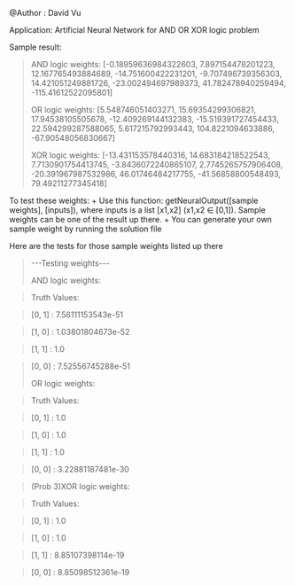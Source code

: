 @Author : David Vu

Application: Artificial Neural Network for AND OR XOR logic problem

Sample result:
> AND logic weights:  [-0.18959636984322603, 7.897154478201223, 12.167765493884689,
> -14.751600422231201, -9.707496739356303, 14.421051249881726, -23.002494697989373,
> 41.782478940259494, -115.41612522095801]
> 
> OR logic weights:  [5.548746051403271, 15.69354299306821, 17.94538105505678,
> -12.409269144132383, -15.519391727454433, 22.594299287588065, 5.617215792993443,
> 104.8221094633886, -67.90548056830667]
> 
> XOR logic weights:  [-13.431153578440316, 14.683184218522543, 7.7130901754413745, 
> -3.8436072240865107, 2.7745265757906408, -20.391967987532986, 46.01746484217755, 
> -41.56858800548493, 79.49211277345418]

To test these weights:
	+ Use this function: getNeuralOutput([sample weights], [inputs]), where inputs is a list [x1,x2] (x1,x2 ∈ [0,1]). Sample weights can be one of the result up there.
	+ You can generate your own sample weight by running the solution file


Here are the tests for those sample weights listed up there

> ---Testing weights---
>
> AND logic weights: 

> Truth Values:

> [0, 1] : 7.56111153543e-51

> [1, 0] : 1.03801804673e-52

> [1, 1] : 1.0

> [0, 0] : 7.52556745288e-51
>
> 
> OR logic weights: 

> Truth Values:

> [0, 1] : 1.0

> [1, 0] : 1.0

> [1, 1] : 1.0

> [0, 0] : 3.22881187481e-30
>
> 

> (Prob 3)XOR logic weights: 

> Truth Values:

> [0, 1] : 1.0

> [1, 0] : 1.0

> [1, 1] : 8.85107398114e-19

> [0, 0] : 8.85098512361e-19
